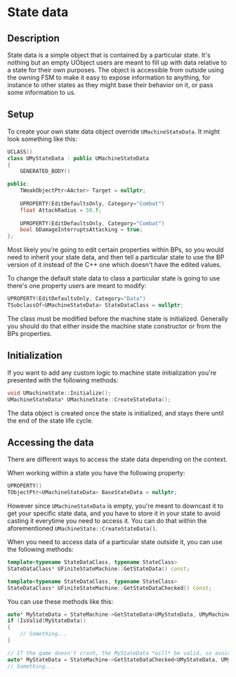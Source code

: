 ﻿# State data

## Description

State data is a simple object that is contained by a particular state. It's nothing but an empty UObject users are 
meant to fill up with data relative to a state for their own purposes. The object is accessible from outside using the 
owning FSM to make it easy to expose information to anything, for instance to other states as they might base their
behavior on it, or pass some information to us.

## Setup

To create your own state data object override `UMachineStateData`. It might look something like this:

```c++
UCLASS()
class UMyStateData : public UMachineStateData
{
	GENERATED_BODY()

public:
	TWeakObjectPtr<AActor> Target = nullptr;
	
	UPROPERTY(EditDefaultsOnly, Category="Combat")
	float AttackRadius = 50.f;
	
	UPROPERTY(EditDefaultsOnly, Category="Combat")
	bool bDamageInterruptsAttacking = true;
};
```

Most likely you're going to edit certain properties within BPs, so you would need to inherit your state data, and then
tell a particular state to use the BP version of it instead of the C++ one which doesn't have the edited values.

To change the default state data to class a particular state is going to use there's one property users are meant to 
modify:

```c++
UPROPERTY(EditDefaultsOnly, Category="Data")
TSubclassOf<UMachineStateData> StateDataClass = nullptr;
```

The class must be modified before the machine state is initialized. Generally you should do that either inside the 
machine state constructor or from the BPs properties.

## Initialization

If you want to add any custom logic to machine state initialization you're presented with the following methods:

```c++
void UMachineState::Initialize();
UMachineStateData* UMachineState::CreateStateData();
```

The data object is created once the state is initialized, and stays there until the end of the state life cycle.

## Accessing the data

There are different ways to access the state data depending on the context. 

When working within a state you have the following property:

```c++
UPROPERTY()
TObjectPtr<UMachineStateData> BaseStateData = nullptr;
```

However since `UMachineStateData` is empty, you're meant to downcast it to get your specific state data, and you 
have to store it in your state to avoid casting it everytime you need to access it. You can do that within the 
aforementioned `UMachineState::CreateStateData()`.

When you need to access data of a particular state outside it, you can use the following methods:

```c++
template<typename StateDataClass, typename StateClass>
StateDataClass* UFiniteStateMachine::GetStateData() const;

template<typename StateDataClass, typename StateClass>
StateDataClass* UFiniteStateMachine::GetStateDataChecked() const;
```

You can use these methods like this:

```c++
auto* MyStateData = StateMachine->GetStateData<UMyStateData, UMyMachineState>();
if (IsValid(MyStateData))
{
	// Something...
}
```

```c++
// If the game doesn't crash, the MyStateData *will* be valid, so avoid checking with IsValid
auto* MyStateData = StateMachine->GetStateDataChecked<UMyStateData, UMyMachineState>();
// Something...
```
